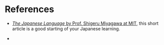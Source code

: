 # References

- [*The Japanese Language* by Prof. Shigeru Miyagawa at MIT](http://web.mit.edu/jpnet/articles/JapaneseLanguage.html#writing), this short article is a good starting of your Japanese learning.

- 

